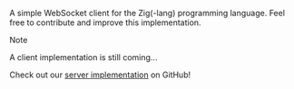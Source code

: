 A simple WebSocket client for the Zig(-lang) programming language. Feel free to contribute and improve this implementation.

> [!NOTE]
> A client implementation is still coming...
>
> Check out our [server implementation](https://github.com/ws-zig/ws-server) on GitHub!